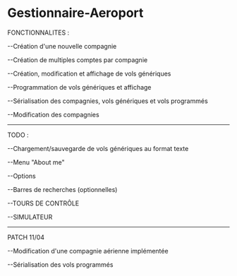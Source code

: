 # Gestionnaire-Aeroport

FONCTIONNALITES :

--Création d'une nouvelle compagnie

--Création de multiples comptes par compagnie

--Création, modification et affichage de vols génériques

--Programmation de vols génériques et affichage

--Sérialisation des compagnies, vols génériques et vols programmés

--Modification des compagnies

_______________________________________________________

TODO :

--Chargement/sauvegarde de vols génériques au format texte

--Menu "About me"

--Options

--Barres de recherches (optionnelles)

--TOURS DE CONTRÔLE

--SIMULATEUR

______________________________________________________

PATCH 11/04

--Modification d'une compagnie aérienne implémentée

--Sérialisation des vols programmés
